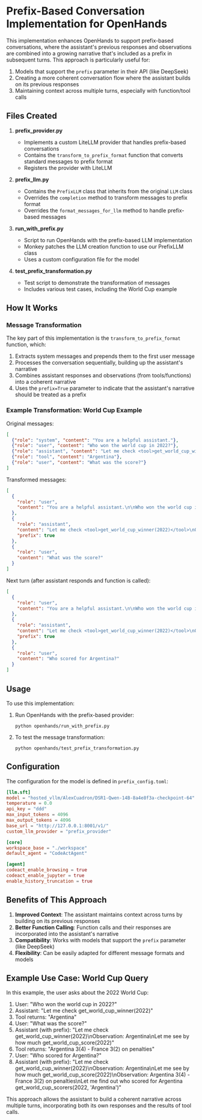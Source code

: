 # Prefix-Based Conversation Implementation for OpenHands

This implementation enhances OpenHands to support prefix-based conversations, where the assistant's previous responses and observations are combined into a growing narrative that's included as a prefix in subsequent turns. This approach is particularly useful for:

1. Models that support the `prefix` parameter in their API (like DeepSeek)
2. Creating a more coherent conversation flow where the assistant builds on its previous responses
3. Maintaining context across multiple turns, especially with function/tool calls

## Files Created

1. **prefix_provider.py**
   - Implements a custom LiteLLM provider that handles prefix-based conversations
   - Contains the `transform_to_prefix_format` function that converts standard messages to prefix format
   - Registers the provider with LiteLLM

2. **prefix_llm.py**
   - Contains the `PrefixLLM` class that inherits from the original `LLM` class
   - Overrides the `completion` method to transform messages to prefix format
   - Overrides the `format_messages_for_llm` method to handle prefix-based messages

3. **run_with_prefix.py**
   - Script to run OpenHands with the prefix-based LLM implementation
   - Monkey patches the LLM creation function to use our PrefixLLM class
   - Uses a custom configuration file for the model

4. **test_prefix_transformation.py**
   - Test script to demonstrate the transformation of messages
   - Includes various test cases, including the World Cup example

## How It Works

### Message Transformation

The key part of this implementation is the `transform_to_prefix_format` function, which:

1. Extracts system messages and prepends them to the first user message
2. Processes the conversation sequentially, building up the assistant's narrative
3. Combines assistant responses and observations (from tools/functions) into a coherent narrative
4. Uses the `prefix=True` parameter to indicate that the assistant's narrative should be treated as a prefix

### Example Transformation: World Cup Example

Original messages:
```json
[
  {"role": "system", "content": "You are a helpful assistant."},
  {"role": "user", "content": "Who won the world cup in 2022?"},
  {"role": "assistant", "content": "Let me check <tool>get_world_cup_winner(2022)</tool>"},
  {"role": "tool", "content": "Argentina"},
  {"role": "user", "content": "What was the score?"}
]
```

Transformed messages:
```json
[
  {
    "role": "user",
    "content": "You are a helpful assistant.\n\nWho won the world cup in 2022?"
  },
  {
    "role": "assistant",
    "content": "Let me check <tool>get_world_cup_winner(2022)</tool>\nObservation: Argentina",
    "prefix": true
  },
  {
    "role": "user",
    "content": "What was the score?"
  }
]
```

Next turn (after assistant responds and function is called):
```json
[
  {
    "role": "user",
    "content": "You are a helpful assistant.\n\nWho won the world cup in 2022?"
  },
  {
    "role": "assistant",
    "content": "Let me check <tool>get_world_cup_winner(2022)</tool>\nObservation: Argentina\nLet me see by how much <tool>get_world_cup_score(2022)</tool>\nObservation: Argentina 3(4) - France 3(2) on penalties",
    "prefix": true
  },
  {
    "role": "user",
    "content": "Who scored for Argentina?"
  }
]
```

## Usage

To use this implementation:

1. Run OpenHands with the prefix-based provider:
   ```
   python openhands/run_with_prefix.py
   ```

2. To test the message transformation:
   ```
   python openhands/test_prefix_transformation.py
   ```

## Configuration

The configuration for the model is defined in `prefix_config.toml`:

```toml
[llm.sft]
model = "hosted_vllm/AlexCuadron/DSR1-Qwen-14B-8a4e8f3a-checkpoint-64"
temperature = 0.0
api_key = "ddd"
max_input_tokens = 4096
max_output_tokens = 4096
base_url = "http://127.0.0.1:8001/v1/"
custom_llm_provider = "prefix_provider"

[core]
workspace_base = "./workspace"
default_agent = "CodeActAgent"

[agent]
codeact_enable_browsing = true
codeact_enable_jupyter = true
enable_history_truncation = true
```

## Benefits of This Approach

1. **Improved Context**: The assistant maintains context across turns by building on its previous responses
2. **Better Function Calling**: Function calls and their responses are incorporated into the assistant's narrative
3. **Compatibility**: Works with models that support the `prefix` parameter (like DeepSeek)
4. **Flexibility**: Can be easily adapted for different message formats and models

## Example Use Case: World Cup Query

In this example, the user asks about the 2022 World Cup:

1. User: "Who won the world cup in 2022?"
2. Assistant: "Let me check <tool>get_world_cup_winner(2022)</tool>"
3. Tool returns: "Argentina"
4. User: "What was the score?"
5. Assistant (with prefix): "Let me check <tool>get_world_cup_winner(2022)</tool>\nObservation: Argentina\nLet me see by how much <tool>get_world_cup_score(2022)</tool>"
6. Tool returns: "Argentina 3(4) - France 3(2) on penalties"
7. User: "Who scored for Argentina?"
8. Assistant (with prefix): "Let me check <tool>get_world_cup_winner(2022)</tool>\nObservation: Argentina\nLet me see by how much <tool>get_world_cup_score(2022)</tool>\nObservation: Argentina 3(4) - France 3(2) on penalties\nLet me find out who scored for Argentina <tool>get_world_cup_scorers(2022, 'Argentina')</tool>"

This approach allows the assistant to build a coherent narrative across multiple turns, incorporating both its own responses and the results of tool calls.